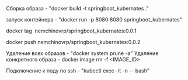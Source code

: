 
Сборка образа - "docker build -t springboot_kubernates ." 

запуск контейнера - "docker run -p 8080:8080 springboot_kubernates"

docker tag <IMAGE ID> nemchinovrp/springboot_kubernates:0.0.1

docker push nemchinovrp/springboot_kubernates:0.0.2

Удаление всех образов - "docker system prune -a"
Удаление конкретного образа - docker image rm -f <IMAGE_ID>

Подключение к поду по ssh - "kubectl exec -it <pod-name> -n <namespace> -- bash"
